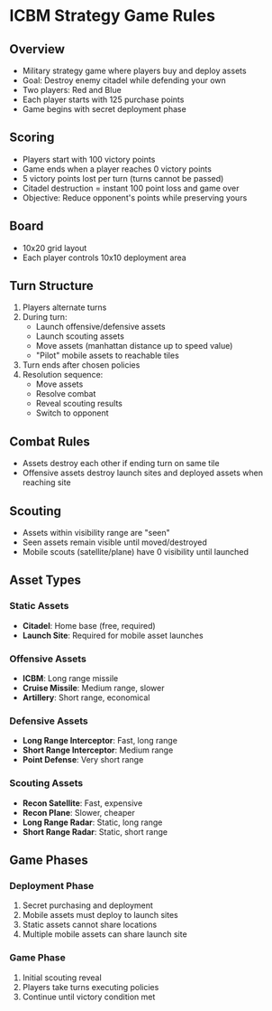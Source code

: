 # ICBM Strategy Game Rules

## Overview
- Military strategy game where players buy and deploy assets
- Goal: Destroy enemy citadel while defending your own
- Two players: Red and Blue
- Each player starts with 125 purchase points
- Game begins with secret deployment phase

## Scoring
- Players start with 100 victory points
- Game ends when a player reaches 0 victory points
- 5 victory points lost per turn (turns cannot be passed)
- Citadel destruction = instant 100 point loss and game over
- Objective: Reduce opponent's points while preserving yours

## Board
- 10x20 grid layout
- Each player controls 10x10 deployment area

## Turn Structure
1. Players alternate turns
2. During turn:
   - Launch offensive/defensive assets
   - Launch scouting assets
   - Move assets (manhattan distance up to speed value)
   - "Pilot" mobile assets to reachable tiles
3. Turn ends after chosen policies
4. Resolution sequence:
   - Move assets
   - Resolve combat
   - Reveal scouting results
   - Switch to opponent

## Combat Rules
- Assets destroy each other if ending turn on same tile
- Offensive assets destroy launch sites and deployed assets when reaching site

## Scouting
- Assets within visibility range are "seen"
- Seen assets remain visible until moved/destroyed
- Mobile scouts (satellite/plane) have 0 visibility until launched

## Asset Types

### Static Assets
- **Citadel**: Home base (free, required)
- **Launch Site**: Required for mobile asset launches

### Offensive Assets
- **ICBM**: Long range missile
- **Cruise Missile**: Medium range, slower
- **Artillery**: Short range, economical

### Defensive Assets
- **Long Range Interceptor**: Fast, long range
- **Short Range Interceptor**: Medium range
- **Point Defense**: Very short range

### Scouting Assets
- **Recon Satellite**: Fast, expensive
- **Recon Plane**: Slower, cheaper
- **Long Range Radar**: Static, long range
- **Short Range Radar**: Static, short range

## Game Phases

### Deployment Phase
1. Secret purchasing and deployment
2. Mobile assets must deploy to launch sites
3. Static assets cannot share locations
4. Multiple mobile assets can share launch site

### Game Phase
1. Initial scouting reveal
2. Players take turns executing policies
3. Continue until victory condition met